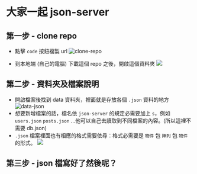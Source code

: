# 大家一起 json-server
## 第一步 - clone repo
* 點擊 `code` 按鈕複製 url
![clone-repo](https://firebasestorage.googleapis.com/v0/b/mobaocoffee.appspot.com/o/clonerepo.png?alt=media&token=74a25d62-4cb2-4e6a-99ec-8cfd8b4a0fc6)

* 到本地端 (自己的電腦) 下載這個 repo 之後，開啟這個資料夾 
![](https://firebasestorage.googleapis.com/v0/b/mobaocoffee.appspot.com/o/gitclone.png?alt=media&token=85c0e043-b6ea-473a-8022-86ecb899b901)

## 第二步 - 資料夾及檔案說明
* 開啟檔案後找到 data 資料夾，裡面就是存放各個 `.json` 資料的地方
![data-json](https://firebasestorage.googleapis.com/v0/b/mobaocoffee.appspot.com/o/data-json.png?alt=media&token=473a0a71-b773-485c-b0e4-0c3851abc7b0)
* 想要新增檔案的話，檔名依 `json-server` 的規定必需要加上 `s`，例如 `users.json` `posts.json` ...他可以自己去讀取到不同檔案的內容。(所以這裡不需要 db.json)
* `.json` 檔案裡面也有相應的格式需要依尋：格式必需要是 `物件` 包 `陣列` 包 `物件` 的形式。
![](https://firebasestorage.googleapis.com/v0/b/mobaocoffee.appspot.com/o/jsondata.png?alt=media&token=e7c7f8d3-0096-4949-ba89-2f9e6021a319)

## 第三步 - json 檔寫好了然後呢？
